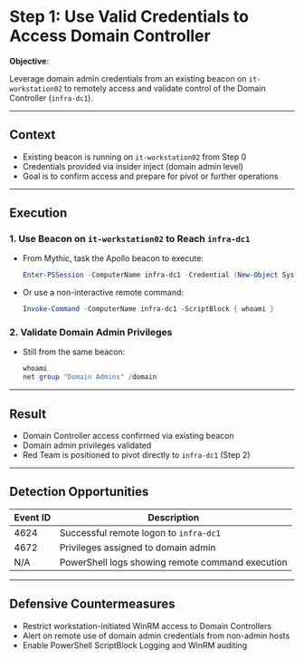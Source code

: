 
# Step 1: Use Valid Credentials to Access Domain Controller

**Objective**: 

Leverage domain admin credentials from an existing beacon on `it-workstation02` to remotely access and validate control of the Domain Controller (`infra-dc1`).

---

## Context

- Existing beacon is running on `it-workstation02` from Step 0
- Credentials provided via insider inject (domain admin level)
- Goal is to confirm access and prepare for pivot or further operations

---

## Execution

### 1. Use Beacon on `it-workstation02` to Reach `infra-dc1`

- From Mythic, task the Apollo beacon to execute:
  ```powershell
  Enter-PSSession -ComputerName infra-dc1 -Credential (New-Object System.Management.Automation.PSCredential("domain\admin", (ConvertTo-SecureString "password" -AsPlainText -Force)))
  ```

- Or use a non-interactive remote command:
  ```powershell
  Invoke-Command -ComputerName infra-dc1 -ScriptBlock { whoami }
  ```

### 2. Validate Domain Admin Privileges

- Still from the same beacon:
  ```powershell
  whoami
  net group "Domain Admins" /domain
  ```

---

## Result

- Domain Controller access confirmed via existing beacon
- Domain admin privileges validated
- Red Team is positioned to pivot directly to `infra-dc1` (Step 2)

---

## Detection Opportunities

| Event ID | Description |
|----------|-------------|
| 4624     | Successful remote logon to `infra-dc1` |
| 4672     | Privileges assigned to domain admin    |
| N/A      | PowerShell logs showing remote command execution |

---

## Defensive Countermeasures

- Restrict workstation-initiated WinRM access to Domain Controllers  
- Alert on remote use of domain admin credentials from non-admin hosts  
- Enable PowerShell ScriptBlock Logging and WinRM auditing  
